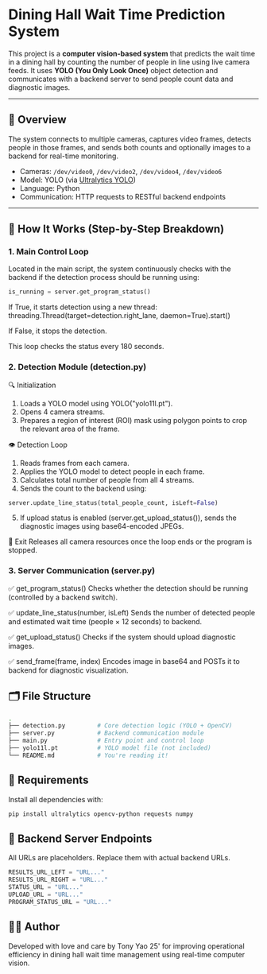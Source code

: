 # Dining Hall Wait Time Prediction System

This project is a **computer vision-based system** that predicts the wait time in a dining hall by counting the number of people in line using live camera feeds. It uses **YOLO (You Only Look Once)** object detection and communicates with a backend server to send people count data and diagnostic images.

---

## 📸 Overview

The system connects to multiple cameras, captures video frames, detects people in those frames, and sends both counts and optionally images to a backend for real-time monitoring.

- Cameras: `/dev/video0`, `/dev/video2`, `/dev/video4`, `/dev/video6`
- Model: YOLO (via [Ultralytics YOLO](https://docs.ultralytics.com/))
- Language: Python
- Communication: HTTP requests to RESTful backend endpoints

---

## 🧠 How It Works (Step-by-Step Breakdown)

### 1. **Main Control Loop**
Located in the main script, the system continuously checks with the backend if the detection process should be running using:

```python
is_running = server.get_program_status()
```
If True, it starts detection using a new thread:
threading.Thread(target=detection.right_lane, daemon=True).start()

If False, it stops the detection.

This loop checks the status every 180 seconds.

### 2. **Detection Module (detection.py)**
🔍 Initialization
1. Loads a YOLO model using YOLO("yolo11l.pt").
2. Opens 4 camera streams.
3. Prepares a region of interest (ROI) mask using polygon points to crop the relevant area of the frame.

👁️ Detection Loop
1. Reads frames from each camera.
2. Applies the YOLO model to detect people in each frame.
3. Calculates total number of people from all 4 streams.
4. Sends the count to the backend using:
```python
server.update_line_status(total_people_count, isLeft=False)
```
5. If upload status is enabled (server.get_upload_status()), sends the diagnostic images using base64-encoded JPEGs.

🛑 Exit
Releases all camera resources once the loop ends or the program is stopped.

### 3. **Server Communication (server.py)**
✅ get_program_status()
Checks whether the detection should be running (controlled by a backend switch).

✅ update_line_status(number, isLeft)
Sends the number of detected people and estimated wait time (people × 12 seconds) to backend.

✅ get_upload_status()
Checks if the system should upload diagnostic images.

✅ send_frame(frame, index)
Encodes image in base64 and POSTs it to backend for diagnostic visualization.

## 🗂️ File Structure
```bash
.
├── detection.py         # Core detection logic (YOLO + OpenCV)
├── server.py            # Backend communication module
├── main.py              # Entry point and control loop
├── yolo11l.pt           # YOLO model file (not included)
└── README.md            # You're reading it!
```

## 🔧 Requirements
Install all dependencies with:
```bash
pip install ultralytics opencv-python requests numpy
```

## 📡 Backend Server Endpoints
All URLs are placeholders. Replace them with actual backend URLs.

```python
RESULTS_URL_LEFT = "URL..."
RESULTS_URL_RIGHT = "URL..."
STATUS_URL = "URL..."
UPLOAD_URL = "URL..."
PROGRAM_STATUS_URL = "URL..."
```

## 🧑‍💻 Author
Developed with love and care by Tony Yao 25' for improving operational efficiency in dining hall wait time management using real-time computer vision.
